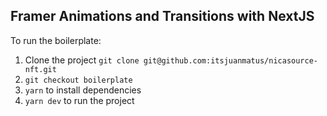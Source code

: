 ## Framer Animations and Transitions with NextJS

To run the boilerplate:

 1. Clone the project `git clone git@github.com:itsjuanmatus/nicasource-nft.git`
 2. `git checkout boilerplate`
 3. `yarn` to install dependencies
 4. `yarn dev` to run the project
